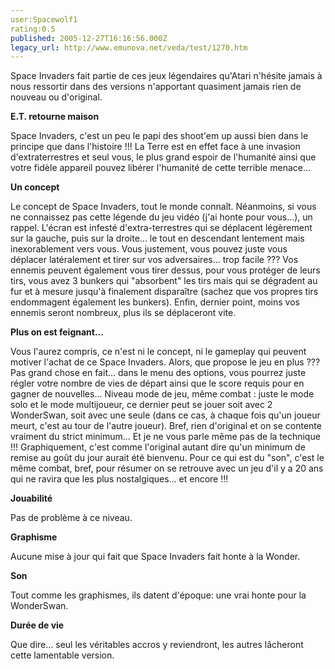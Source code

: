 ```yaml
---
user:Spacewolf1
rating:0.5
published: 2005-12-27T16:16:56.000Z
legacy_url: http://www.emunova.net/veda/test/1270.htm
---
```

Space Invaders fait partie de ces jeux légendaires qu'Atari n'hésite jamais à nous ressortir dans des versions n'apportant quasiment jamais rien de nouveau ou d'original.  

  

**E.T. retourne maison**  

Space Invaders, c'est un peu le papi des shoot'em up aussi bien dans le principe que dans l'histoire !!! La Terre est en effet face à une invasion d'extraterrestres et seul vous, le plus grand espoir de l'humanité ainsi que votre fidèle appareil pouvez libérer l'humanité de cette terrible menace...  

  

**Un concept**  

Le concept de Space Invaders, tout le monde connaît. Néanmoins, si vous ne connaissez pas cette légende du jeu vidéo (j'ai honte pour vous...), un rappel. L'écran est infesté d'extra-terrestres qui se déplacent légèrement sur la gauche, puis sur la droite... le tout en descendant lentement mais inexorablement vers vous. Vous justement, vous pouvez juste vous déplacer latéralement et tirer sur vos adversaires... trop facile ??? Vos ennemis peuvent également vous tirer dessus, pour vous protéger de leurs tirs, vous avez 3 bunkers qui "absorbent" les tirs mais qui se dégradent au fur et à mesure jusqu'à finalement disparaître (sachez que vos propres tirs endommagent également les bunkers). Enfin, dernier point, moins vos ennemis seront nombreux, plus ils se déplaceront vite.  

  

**Plus on est feignant...**  

Vous l'aurez compris, ce n'est ni le concept, ni le gameplay qui peuvent motiver l'achat de ce Space Invaders. Alors, que propose le jeu en plus ??? Pas grand chose en fait... dans le menu des options, vous pourrez juste régler votre nombre de vies de départ ainsi que le score requis pour en gagner de nouvelles... Niveau mode de jeu, même combat : juste le mode solo et le mode multijoueur, ce dernier peut se jouer soit avec 2 WonderSwan, soit avec une seule (dans ce cas, à chaque fois qu'un joueur meurt, c'est au tour de l'autre joueur). Bref, rien d'original et on se contente vraiment du strict minimum... Et je ne vous parle même pas de la technique !!! Graphiquement, c'est comme l'original autant dire qu'un minimum de remise au goût du jour aurait été bienvenu. Pour ce qui est du "son", c'est le même combat, bref, pour résumer on se retrouve avec un jeu d'il y a 20 ans qui ne ravira que les plus nostalgiques... et encore !!!  

  

  

**Jouabilité**  

Pas de problème à ce niveau.  

**Graphisme**  

Aucune mise à jour qui fait que Space Invaders fait honte à la Wonder.  

**Son**  

Tout comme les graphismes, ils datent d'époque: une vrai honte pour la WonderSwan.  

**Durée de vie**  

Que dire... seul les véritables accros y reviendront, les autres lâcheront cette lamentable version.